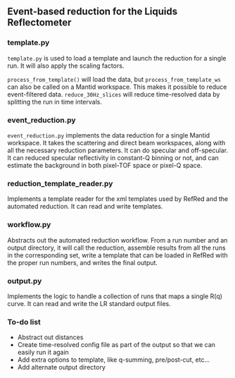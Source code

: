## Event-based reduction for the Liquids Reflectometer

### template.py
`template.py` is used to load a template and launch the reduction for a single run.
It will also apply the scaling factors.

`process_from_template()` will load the data, but `process_from_template_ws` can
also be called on a Mantid workspace. This makes it possible to reduce event-filtered data.
`reduce_30Hz_slices` will reduce time-resolved data by splitting the run in time intervals.

### event_reduction.py
`event_reduction.py` implements the data reduction for a single Mantid workspace.
It takes the scattering and direct beam workspaces, along with all the necessary reduction
parameters. It can do specular and off-specular. It can reduced specular reflectivity in
constant-Q binning or not, and can estimate the background in both pixel-TOF space or pixel-Q space.

### reduction_template_reader.py
Implements a template reader for the xml templates used by RefRed and the automated reduction.
It can read and write templates.

### workflow.py
Abstracts out the automated reduction workflow. From a run number and an output directory,
it will call the reduction, assemble results from all the runs in the corresponding set,
write a template that can be loaded in RefRed with the proper run numbers, and writes the
final output.

### output.py
Implements the logic to handle a collection of runs that maps a single R(q) curve.
It can read and write the LR standard output files.

### To-do list
 - Abstract out distances
 - Create time-resolved config file as part of the output so that we can easily run it again
 - Add extra options to template, like q-summing, pre/post-cut, etc...
 - Add alternate output directory